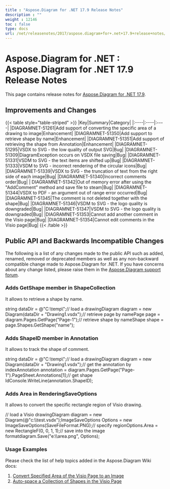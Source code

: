 ```yaml
---
title : "Aspose.Diagram for .NET 17.9 Release Notes" 
description : "" 
weight : 12146 
toc : false
type: docs
url: /net/releasenotes/2017/aspose.diagram+for+.net+17.9+release+notes/
---
```


# Aspose.Diagram for .NET : Aspose.Diagram for .NET 17.9 Release Notes


This page contains release notes for [Aspose.Diagram for .NET 17.9](https://www.nuget.org/packages/Aspose.Diagram/17.9.0).

## Improvements and Changes

{{< table style="table-striped" >}}
|Key|Summary|Category|
|:----|:----|:----|
|DIAGRAMNET-51261|Add support of converting the specific area of a drawing to image|Enhancement|
|DIAGRAMNET-51350|Add support to retrieve shape by name|Enhancement|
|DIAGRAMNET-51351|Add support of retrieving the shape from Annotation|Enhancement|
|DIAGRAMNET-51295|VSDX to SVG - the low quality of output SVG|Bug|
|DIAGRAMNET-51309|DiagramException occurs on VSDX file saving|Bug|
|DIAGRAMNET-51331|VSDM to SVG - the text items are shifted up|Bug|
|DIAGRAMNET-51333|VSDM to SVG - incorrect rendering of the circular icons|Bug|
|DIAGRAMNET-51339|VSDX to SVG - the truncation of text from the right side of each image|Bug|
|DIAGRAMNET-51340|Incorrect comments order|Bug|
| DIAGRAMNET-51342|Out of memory error after using the "AddComment" method and save file to steam|Bug|
|DIAGRAMNET-51344|VSDX to PDF - an argument out of range error occurred|Bug|
|DIAGRAMNET-51345|The comment is not deleted together with the shape|Bug|
|DIAGRAMNET-51346|VSDM to SVG - the logo quality is downgraded|Bug|
|DIAGRAMNET-51347|VSDM to SVG - the logo quality is downgraded|Bug|
|DIAGRAMNET-51353|Cannot add another comment in the Visio page|Bug|
|DIAGRAMNET-51354|Cannot edit comments in the Visio page|Bug|
{{< /table >}}

## Public API and Backwards Incompatible Changes

The following is a list of any changes made to the public API such as added, renamed, removed or deprecated members as well as any non-backward compatible change made to Aspose.Diagram for .NET. If you have concerns about any change listed, please raise them in the [Aspose.Diagram support forum](https://forum.aspose.com/c/diagram).

### Adds GetShape member in ShapeCollection 

It allows to retrieve a shape by name.

string dataDir = @"C:\\temp\\";// load a drawingDiagram diagram = new Diagram(dataDir + "Drawing1.vsdx");// retrieve page by namePage page = diagram.Pages.GetPage("Page-1");// retrieve shape by nameShape shape = page.Shapes.GetShape("name");

### Adds ShapeID member in Annotation

It allows to track the shape of comment.

string dataDir = @"C:\\temp\\";// load a drawingDiagram diagram = new Diagram(dataDir + "Drawing1.vsdx");// get the annotation by indexAnnotation annotation = diagram.Pages.GetPage("Page-1").PageSheet.Annotations\[1\];// get shape IdConsole.WriteLine(annotation.ShapeID);

### Adds Area in RenderingSaveOptions

It allows to convert the specific rectangle region of Visio drawing.

// load a Visio drawingDiagram diagram = new Diagram(@"c:\\\\test.vsdx");ImageSaveOptions Options = new ImageSaveOptions(SaveFileFormat.PNG);// specify regionOptions.Area = new RectangleF(0, 0, 1, 1);// save into the image formatdiagram.Save("e:\\\\area.png", Options);

### Usage Examples

Please check the list of help topics added in the Aspose.Diagram Wiki docs: 

1.  [Convert Specified Area of the Visio Page to an Image](https://docs2.aspose.com/diagram/net/developerguide/working+with+images#workingwithimages-convertspecifiedareaofthevisiopagetoanimage)
2.  [Auto-space a Collection of Shapes in the Visio Page](https://docs2.aspose.com/diagram/net/developerguide/workingwithpages/auto-space+a+collection+of+shapes+in+the+visio+page)

